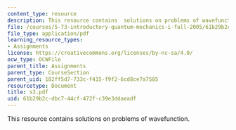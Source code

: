 ```yaml
---
content_type: resource
description: This resource contains  solutions on problems of wavefunction.
file: /courses/5-73-introductory-quantum-mechanics-i-fall-2005/61b29b2cdbc744cf472fc39e3ddaeadf_s3.pdf
file_type: application/pdf
learning_resource_types:
- Assignments
license: https://creativecommons.org/licenses/by-nc-sa/4.0/
ocw_type: OCWFile
parent_title: Assignments
parent_type: CourseSection
parent_uid: 182ff5d7-733c-f415-f9f2-6cd8ce7a7585
resourcetype: Document
title: s3.pdf
uid: 61b29b2c-dbc7-44cf-472f-c39e3ddaeadf
---
```

This resource contains  solutions on problems of wavefunction.